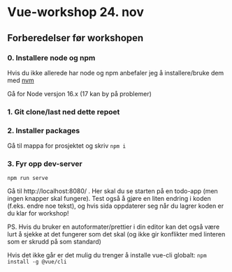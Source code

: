 # Vue-workshop 24. nov

## Forberedelser før workshopen

### 0. Installere node og npm

Hvis du ikke allerede har node og npm anbefaler jeg å installere/bruke dem med [nvm](https://github.com/nvm-sh/nvm#installing-and-updating)

Gå for Node versjon 16.x (17 kan by på problemer)

### 1. Git clone/last ned dette repoet

### 2. Installer packages

Gå til mappa for prosjektet og skriv ```npm i```

### 3. Fyr opp dev-server
```npm run serve```

Gå til http://localhost:8080/ . Her skal du se starten på en todo-app (men ingen knapper skal fungere). Test også å gjøre en liten endring i koden (f.eks. endre noe tekst), og hvis sida oppdaterer seg når du lagrer koden er du klar for workshop!

PS. Hvis du bruker en autoformater/prettier i din editor kan det også være lurt å sjekke at det fungerer som det skal (og ikke gir konflikter med linteren som er skrudd på som standard)

Hvis det ikke går er det mulig du trenger å installe vue-cli globalt:
```npm install -g @vue/cli```
